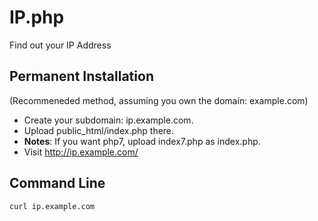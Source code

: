 # IP.php

Find out your IP Address


## Permanent Installation
(Recommeneded method, assuming you own the domain: example.com)

 * Create your subdomain: ip.example.com.
 * Upload public_html/index.php there.
 * __Notes__: If you want php7, upload index7.php as index.php.
 * Visit http://ip.example.com/

## Command Line

	curl ip.example.com
